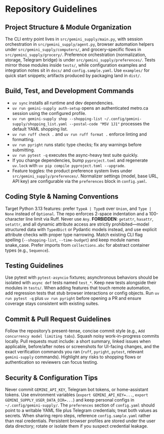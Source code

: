# Repository Guidelines

## Project Structure & Module Organization
The CLI entry point lives in `src/gemini_supply/main.py`, with session orchestration in `src/gemini_supply/agent.py`, browser automation helpers under `src/gemini_supply/computers/`, and grocery-specific flows in `src/gemini_supply/grocery/`. Preference orchestration (normalization, storage, Telegram bridge) is under `src/gemini_supply/preferences/`. Tests mirror those modules inside `tests/`, while configuration examples and integration notes sit in `docs/` and `config.sample.yaml`. Use `examples/` for quick start snippets; artifacts produced by packaging land in `dist/`.

## Build, Test, and Development Commands
- `uv sync` installs all runtime and dev dependencies.
- `uv run gemini-supply auth-setup` opens an authenticated metro.ca session using the configured profile.
- `uv run gemini-supply shop --shopping-list ~/.config/gemini-supply/shopping_list.yaml --postal-code "M5V 1J1"` processes the default YAML shopping list.
- `uv run ruff check .` and `uv run ruff format .` enforce linting and formatting.
- `uv run pyright` runs static type checks; fix any warnings before submitting.
- `uv run pytest -q` executes the async-heavy test suite quickly.
- If you change dependencies, bump `pyproject.toml` and regenerate `uv.lock` with `uv pip compile pyproject.toml --upgrade`.
- Feature toggles: the product preference system lives under `src/gemini_supply/preferences/`. Normalizer settings (model, base URL, API key) are configurable via the `preferences` block in `config.yaml`.

## Coding Style & Naming Conventions
Target Python 3.13 features: prefer `TypeA | TypeB` over `Union`, and `Type | None` instead of `Optional`. The repo enforces 2-space indentation and a 100-character line limit via Ruff. Never use `Any`. **FORBIDDEN**: `getattr`, `hasattr`, `setattr`, and all dynamic attribute access are strictly prohibited—model structured data with `TypedDict` or Pydantic models instead, and use explicit attribute checks with proper type narrowing. Match existing CLI flag spelling (`--shopping-list`, `--time-budget`) and keep module names snake_case. Prefer imports from `collections.abc` for abstract container types (e.g., `Sequence`).

## Testing Guidelines
Use pytest with `pytest-asyncio` fixtures; asynchronous behaviors should be isolated with `async def` tests named `test_*`. Keep new tests alongside their modules in `tests/`. When adding features that touch remote automation, add regression tests that stub browser interactions or config objects. Run `uv run pytest -q` plus `uv run pyright` before opening a PR and ensure coverage stays consistent with existing suites.

## Commit & Pull Request Guidelines
Follow the repository’s present-tense, concise commit style (e.g., `Add concurrency model limiting tabs`). Squash noisy work-in-progress commits locally. Pull requests must include: a short summary, linked issues when applicable, before/after notes or screenshots for UI-facing changes, and the exact verification commands you ran (`ruff`, `pyright`, `pytest`, relevant `gemini-supply` commands). Highlight any risks to shopping flows or authentication so reviewers can focus testing.

## Security & Configuration Tips
Never commit `GEMINI_API_KEY`, Telegram bot tokens, or home-assistant tokens. Use environment variables (`export GEMINI_API_KEY=...`, `export GEMINI_SUPPLY_USER_DATA_DIR=...`) and keep personal configs in `~/.config/gemini-supply/`. The `preferences` section of `config.yaml` should point to a writable YAML file plus Telegram credentials; treat both values as secrets. When sharing repro steps, reference `config.sample.yaml` rather than real credentials. Persistent browser profiles are stored under the user data directory; rotate or isolate them if you suspect credential leakage.
